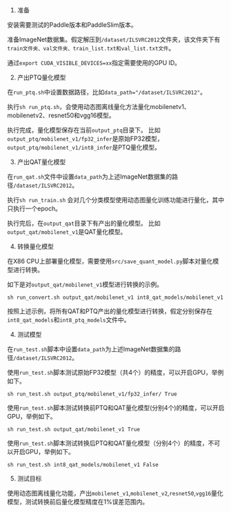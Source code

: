 1. 准备

安装需要测试的Paddle版本和PaddleSlim版本。

准备ImageNet数据集。假定解压到`/dataset/ILSVRC2012`文件夹，该文件夹下有`train文件夹、val文件夹、train_list.txt和val_list.txt文件`。

通过`export CUDA_VISIBLE_DEVICES=xx`指定需要使用的GPU ID。

2. 产出PTQ量化模型

在`run_ptq.sh`中设置数据路径，比如`data_path="/dataset/ILSVRC2012"`。

执行`sh run_ptq.sh`，会使用动态图离线量化方法量化mobilenetv1、mobilenetv2、resnet50和vgg16模型。

执行完成，量化模型保存在当前`output_ptq`目录下。
比如`output_ptq/mobilenet_v1/fp32_infer`是原始FP32模型，`output_ptq/mobilenet_v1/int8_infer`是PTQ量化模型。

3. 产出QAT量化模型

在`run_qat.sh`文件中设置`data_path`为上述ImageNet数据集的路径`/dataset/ILSVRC2012`。

执行`sh run_train.sh` 会对几个分类模型使用动态图量化训练功能进行量化，其中只执行一个epoch。

执行完后，在`output_qat`目录下有产出的量化模型。
比如`output_qat/mobilenet_v1`是QAT量化模型。

4. 转换量化模型

在X86 CPU上部署量化模型，需要使用`src/save_quant_model.py`脚本对量化模型进行转换。

如下是对`output_qat/mobilenet_v1`模型进行转换的示例。
```
sh run_convert.sh output_qat/mobilenet_v1 int8_qat_models/mobilenet_v1
```

按照上述示例，将所有QAT和PTQ产出的量化模型进行转换，假定分别保存在`int8_qat_models`和`int8_ptq_models`文件中。

4. 测试模型

在`run_test.sh`脚本中设置`data_path`为上述ImageNet数据集的路径`/dataset/ILSVRC2012`。

使用`run_test.sh`脚本测试原始FP32模型（共4个）的精度，可以开启GPU，举例如下。
```
sh run_test.sh output_ptq/mobilenet_v1/fp32_infer/ True
```

使用`run_test.sh`脚本测试转换前PTQ和QAT量化模型(分别4个)的精度，可以开启GPU，举例如下。
```
sh run_test.sh output_qat/mobilenet_v1 True
```

使用`run_test.sh`脚本测试转换后PTQ和QAT量化模型（分别4个）的精度，不可以开启GPU，举例如下。
```
sh run_test.sh int8_qat_models/mobilenet_v1 False
```

5. 测试目标

使用动态图离线量化功能，产出`mobilenet_v1`,`mobilenet_v2`,`resnet50`,`vgg16`量化模型，测试转换前后量化模型精度在1%误差范围内。
